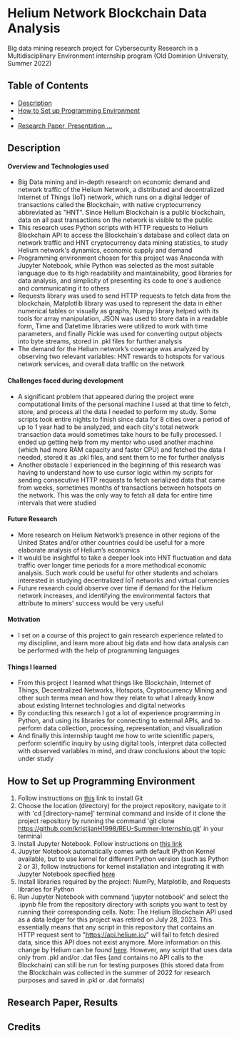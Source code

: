 # Helium Network Blockchain Data Analysis
Big data mining research project for Cybersecurity Research in a Multidisciplinary Environment internship program (Old Dominion University, Summer 2022)

## Table of Contents
- [Description](#description)
- [How to Set up Programming Environment](#how-to-set-up-programming-environment)
- [](#)
- [Research Paper, Presentation,...](#)

## Description
#### Overview and Technologies used
* Big Data mining and in-depth research on economic demand and network traffic of the Helium Network, a distributed and decentralized Internet of Things (IoT) network, which runs on a digital ledger of transactions called the Blockchain, with native cryptocurrency abbreviated as "HNT". Since Helium Blockchain is a public blockchain, data on all past transactions on the network is visible to the public
* This research uses Python scripts with HTTP requests to Helium Blockchain API to access the Blockchain's database and collect data on network traffic and HNT cryptocurrency data mining statistics, to study Helium network's dynamics, economic supply and demand
* Programming environment chosen for this project was Anaconda with Jupyter Notebook, while Python was selected as the most suitable language due to its high readability and maintainability, good libraries for data analysis, and simplicity of presenting its code to one's audience and communicating it to others
* Requests library was used to send HTTP requests to fetch data from the blockchain, Matplotlib library was used to represent the data in either numerical tables or visually as graphs, Numpy library helped with its tools for array manipulation, JSON was used to store data in a readable form, Time and Datetime libraries were utilized to work with time parameters, and finally Pickle was used for converting output objects into byte streams, stored in .pkl files for further analysis
* The demand for the Helium network’s coverage was analyzed by observing two relevant variables: HNT rewards to hotspots for various network services, and overall data traffic on the network

#### Challenges faced during development
* A significant problem that appeared during the project were computational limits of the personal machine I used at that time to fetch, store, and process all the data I needed to perform my study. Some scripts took entire nights to finish since data for 8 cities over a period of up to 1 year had to be analyzed, and each city's total network transaction data would sometimes take hours to be fully processed. I ended up getting help from my mentor who used another machine (which had more RAM capacity and faster CPU) and fetched the data I needed, stored it as .pkl files, and sent them to me for further analysis
* Another obstacle I experienced in the beginning of this research was having to understand how to use cursor logic within my scripts for sending consecutive HTTP requests to fetch serialized data that came from weeks, sometimes months of transactions between hotspots on the network. This was the only way to fetch all data for entire time intervals that were studied

#### Future Research
* More research on Helium Network’s presence in other regions of the United States and/or other countries could be useful for a more elaborate analysis of Helium’s economics
* It would be insightful to take a deeper look into HNT fluctuation and data traffic over longer time periods for a more methodical economic analysis. Such work could be useful for other students and scholars interested in studying decentralized IoT networks and virtual currencies
* Future research could observe over time if demand for the Helium network increases, and identifying the environmental factors that attribute to miners' success would be very useful

#### Motivation
* I set on a course of this project to gain research experience related to my discipline, and learn more about big data and how data analysis can be performed with the help of programming languages

#### Things I learned
* From this project I learned what things like Blockchain, Internet of Things, Decentralized Networks, Hotspots, Cryptocurrency Mining and other such terms mean and how they relate to what I already know about existing Internet technologies and digital networks
* By conducting this research I got a lot of experience programming in Python, and using its libraries for connecting to external APIs, and to perform data collection, processing, representation, and visualization
* And finally this internship taught me how to write scientific papers, perform scientific inquiry by using digital tools, interpret data collected with observed variables in mind, and draw conclusions about the topic under study

## How to Set up Programming Environment
1. Follow instructions on [this](https://github.com/git-guides/install-git) link to install Git
2. Choose the location (directory) for the project repository, navigate to it with 'cd [directory-name]' terminal command and inside of it clone the project repository by running the command 'git clone https://github.com/kristijanH1998/REU-Summer-Internship.git' in your terminal
3. Install Jupyter Notebook. Follow instructions on [this link](https://jupyter.org/install)
4. Jupyter Notebook automatically comes with default IPython Kernel available, but to use kernel for different Python version (such as Python 2 or 3), follow instructions for kernel installation and integrating it with Jupyter Notebook specified [here](https://ipython.readthedocs.io/en/latest/install/kernel_install.html#installing-the-ipython-kernel)
5. Install libraries required by the project: NumPy, Matplotlib, and Requests libraries for Python
6. Run Jupyter Notebook with command 'jupyter notebook' and select the .ipynb file from the repository directory with scripts you want to test by running their corresponding cells. Note: The Helium Blockchain API used as a data ledger for this project was retired on July 28, 2023. This essentially means that any script in this repository that contains an HTTP request sent to "https://api.helium.io/" will fail to fetch desired data, since this API does not exist anymore. More information on this change by Helium can be found [here](https://docs.helium.com/solana/migration/blockchain-api/). However, any script that uses data only from .pkl and/or .dat files (and contains no API calls to the Blockchain) can still be run for testing purposes (this stored data from the Blockchain was collected in the summer of 2022 for research purposes and saved in .pkl or .dat formats)

## Research Paper, Results

## Credits